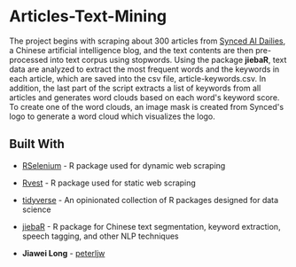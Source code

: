 # Articles-Text-Mining

The project begins with scraping about 300 articles from [Synced AI Dailies](https://www.jiqizhixin.com/dailies), a Chinese artificial intelligence blog, and the text contents are then pre-processed into text corpus using stopwords. Using the package **jiebaR**, text data are analyzed to extract the most frequent words and the keywords in each article, which are saved into the csv file, article-keywords.csv. In addition, the last part of the script extracts a list of keywords from all articles and generates word clouds based on each word's keyword score. To create one of the word clouds, an image mask is created from Synced's logo to generate a word cloud which visualizes the logo.

## Built With

* [RSelenium](https://cran.r-project.org/web/packages/RSelenium/index.html) - R package used for dynamic web scraping 
* [Rvest](https://blog.rstudio.com/2014/11/24/rvest-easy-web-scraping-with-r/) - R package used for static web scraping
* [tidyverse](https://www.tidyverse.org/) -  An opinionated collection of R packages designed for data science
* [jiebaR](https://cran.r-project.org/web/packages/jiebaR/index.html) -  R package for Chinese text segmentation, keyword extraction, speech tagging, and other NLP techniques

* **Jiawei Long** - [peterljw](https://github.com/peterljw)
